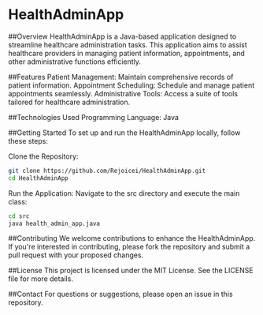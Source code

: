 # HealthAdminApp
##Overview
HealthAdminApp is a Java-based application designed to streamline healthcare administration tasks. This application aims to assist healthcare providers in managing patient information, appointments, and other administrative functions efficiently.

##Features
Patient Management: Maintain comprehensive records of patient information.
Appointment Scheduling: Schedule and manage patient appointments seamlessly.
Administrative Tools: Access a suite of tools tailored for healthcare administration.

##Technologies Used
Programming Language: Java

##Getting Started
To set up and run the HealthAdminApp locally, follow these steps:

Clone the Repository:
```bash
git clone https://github.com/Rejoicei/HealthAdminApp.git
cd HealthAdminApp
```

Run the Application: Navigate to the src directory and execute the main class:
```bash
cd src
java health_admin_app.java
```
##Contributing
We welcome contributions to enhance the HealthAdminApp. If you're interested in contributing, please fork the repository and submit a pull request with your proposed changes.

##License
This project is licensed under the MIT License. See the LICENSE file for more details.

##Contact
For questions or suggestions, please open an issue in this repository.
